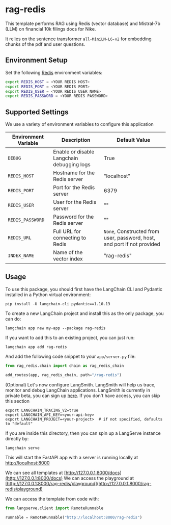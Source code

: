 
# rag-redis

This template performs RAG using Redis (vector database) and Mistral-7b (LLM) on financial 10k filings docs for Nike.

It relies on the sentence transformer `all-MiniLM-L6-v2` for embedding chunks of the pdf and user questions.

## Environment Setup

Set the following [Redis](https://redis.com/try-free) environment variables:

```bash
export REDIS_HOST = <YOUR REDIS HOST>
export REDIS_PORT = <YOUR REDIS PORT>
export REDIS_USER = <YOUR REDIS USER NAME>
export REDIS_PASSWORD = <YOUR REDIS PASSWORD>
```

## Supported Settings
We use a variety of environment variables to configure this application

| Environment Variable | Description                       | Default Value |
|----------------------|-----------------------------------|---------------|
| `DEBUG`            | Enable or disable Langchain debugging logs       | True         |
| `REDIS_HOST`           | Hostname for the Redis server     | "localhost"   |
| `REDIS_PORT`           | Port for the Redis server         | 6379          |
| `REDIS_USER`           | User for the Redis server         | "" |
| `REDIS_PASSWORD`       | Password for the Redis server     | "" |
| `REDIS_URL`            | Full URL for connecting to Redis  | `None`, Constructed from user, password, host, and port if not provided |
| `INDEX_NAME`           | Name of the vector index          | "rag-redis"   |

## Usage

To use this package, you should first have the LangChain CLI and Pydantic installed in a Python virtual environment:

```shell
pip install -U langchain-cli pydantic==1.10.13
```

To create a new LangChain project and install this as the only package, you can do:

```shell
langchain app new my-app --package rag-redis
```

If you want to add this to an existing project, you can just run:
```shell
langchain app add rag-redis
```

And add the following code snippet to your `app/server.py` file:
```python
from rag_redis.chain import chain as rag_redis_chain

add_routes(app, rag_redis_chain, path="/rag-redis")
```

(Optional) Let's now configure LangSmith.
LangSmith will help us trace, monitor and debug LangChain applications.
LangSmith is currently in private beta, you can sign up [here](https://smith.langchain.com/).
If you don't have access, you can skip this section


```shell
export LANGCHAIN_TRACING_V2=true
export LANGCHAIN_API_KEY=<your-api-key>
export LANGCHAIN_PROJECT=<your-project>  # if not specified, defaults to "default"
```

If you are inside this directory, then you can spin up a LangServe instance directly by:

```shell
langchain serve
```

This will start the FastAPI app with a server is running locally at
[http://localhost:8000](http://localhost:8000)

We can see all templates at [http://127.0.0.1:8000/docs](http://127.0.0.1:8000/docs)
We can access the playground at [http://127.0.0.1:8000/rag-redis/playground](http://127.0.0.1:8000/rag-redis/playground)

We can access the template from code with:

```python
from langserve.client import RemoteRunnable

runnable = RemoteRunnable("http://localhost:8000/rag-redis")
```
